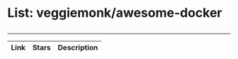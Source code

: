 # List: veggiemonk/awesome-docker 
 
## 
 
---
 
| Link  | Stars   | Description
| ------------- | ------------- | ------------- |
